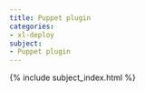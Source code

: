 ```yaml
---
title: Puppet plugin
categories:
- xl-deploy
subject:
- Puppet plugin
---
```


{% include subject_index.html %}
